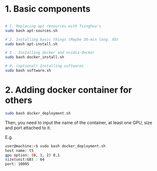 # 1. Basic components

```bash

# 1. Replacing apt resources with Tsinghua's
sudo bash apt-sources.sh

# 2. Installing basic things (Maybe 30-min long. XD)
sudo bash apt-install.sh

# 3 . Installing docker and nvidia-docker
sudo bash docker_install.sh

# 4. (optional) Installing softwares
sudo bash software.sh

```

# 2. Adding docker container for others

```bash
sudo bash docker_deployment.sh
```

Then, you need to input the name of the container, at least one GPU, size and port attached to it.

E.g.

```bash
user@machine:~$ sudo bash docker_deployment.sh
host name: t5
gpu option: (0, 1, 2) 0,1
size(unit:GB) : 64
port: 10005
```

 
